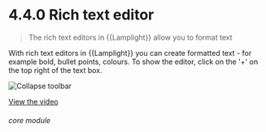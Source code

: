 # 4.4.0    Rich text editor

> The rich text editors in {{Lamplight}} allow you to format text

With rich text editors in {{Lamplight}} you can create formatted text - for example bold, bullet points, colours. To show the editor, click on the '+' on the top right of the text box. 

![Collapse toolbar]({{imgpath}}20a.png) 

[View the video](/help/video/id/6)
###### core module

